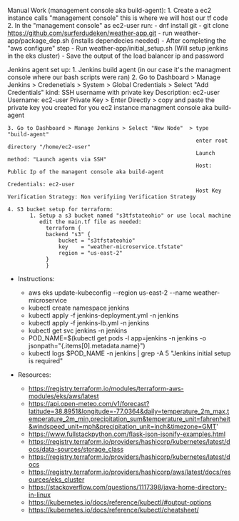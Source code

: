 Manual Work (management console aka build-agent): 
    1. Create a ec2 instance calls "management console" this is where we will host our tf code 
    2. In the "management console" as ec2-user run: 
        - dnf install git
        - git clone https://github.com/surferdudeken/weather-app.git
        - run weather-app/package_dep.sh (installs dependecies needed)
        - After completing the "aws configure" step 
        - Run weather-app/initial_setup.sh (Will setup jenkins in the eks cluster)
            - Save the output of the load balancer ip and password
            

Jenkins agent set up: 
    1. Jenkins build agent (in our case it's the managment console where our bash scripts were ran)
    2. Go to Dashboard > Manage Jenkins > Credenetials > System > Global Credentials > Select "Add Credentials"
                                                                                       kind: SSH username with private key
                                                                                       Description: ec2-user
                                                                                       Username: ec2-user
                                                                                       Private Key > Enter Directly > copy and paste the private key you created for you ec2 instance 
                                                                                                        managment console aka build-agent

    3. Go to Dashboard > Manage Jenkins > Select "New Node"  > type "build-agent" 
                                                               enter root directory "/home/ec2-user" 
                                                               Launch method: "Launch agents via SSH" 
                                                               Host: Public Ip of the managent console aka build-agent
                                                               Credentials: ec2-user
                                                               Host Key Verification Strategy: Non verifyiing Verification Strategy

    4. S3 bucket setup for terraform: 
           1. Setup a s3 bucket named "s3tfstateohio" or use local machine 
              edit the main.tf file as needed: 
                terraform {
                backend "s3" {
                    bucket = "s3tfstateohio"
                    key    = "weather-microservice.tfstate"
                    region = "us-east-2"
                }
                }


    
        

- Instructions: 
    *  aws eks update-kubeconfig --region us-east-2 --name weather-microservice
    * kubectl create namespace jenkins
    * kubectl apply -f jenkins-deployment.yml -n jenkins
    * kubectl apply -f jenkins-lb.yml -n jenkins
    * kubectl get svc jenkins -n jenkins
    * POD_NAME=$(kubectl get pods -l app=jenkins -n jenkins -o jsonpath="{.items[0].metadata.name}")
    * kubectl logs $POD_NAME -n jenkins | grep -A 5 "Jenkins initial setup is required"

- Resources: 
    - https://registry.terraform.io/modules/terraform-aws-modules/eks/aws/latest
    - https://api.open-meteo.com/v1/forecast?latitude=38.8951&longitude=-77.0364&daily=temperature_2m_max,temperature_2m_min,precipitation_sum&temperature_unit=fahrenheit&windspeed_unit=mph&precipitation_unit=inch&timezone=GMT'
    - https://www.fullstackpython.com/flask-json-jsonify-examples.html
    - https://registry.terraform.io/providers/hashicorp/kubernetes/latest/docs/data-sources/storage_class
    - https://registry.terraform.io/providers/hashicorp/kubernetes/latest/docs
    - https://registry.terraform.io/providers/hashicorp/aws/latest/docs/resources/eks_cluster
    - https://stackoverflow.com/questions/1117398/java-home-directory-in-linux
    - https://kubernetes.io/docs/reference/kubectl/#output-options
    - https://kubernetes.io/docs/reference/kubectl/cheatsheet/



